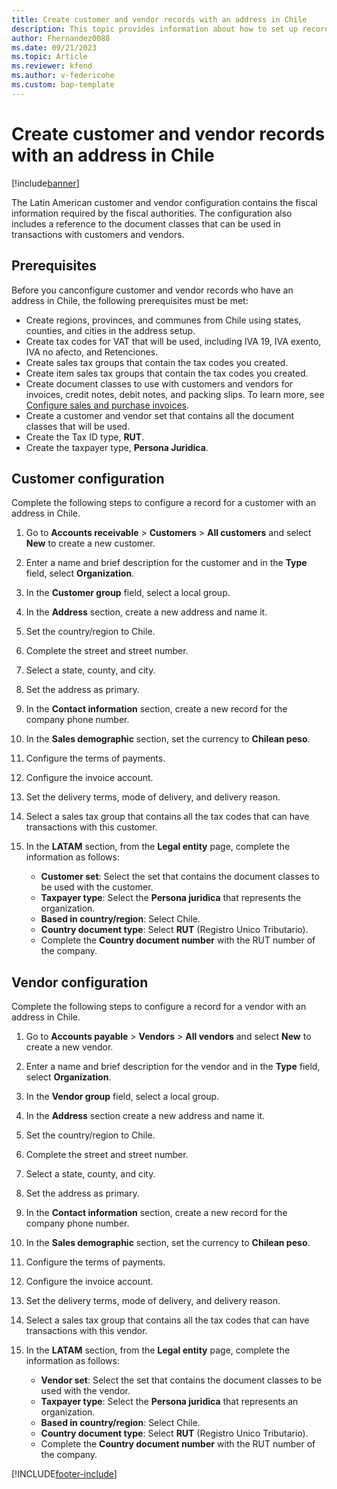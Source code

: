 ```yaml
---
title: Create customer and vendor records with an address in Chile
description: This topic provides information about how to set up records for customers and vendors located in Chile. 
author: Fhernandez0088
ms.date: 09/21/2023
ms.topic: Article
ms.reviewer: kfend
ms.author: v-federicohe
ms.custom: bap-template
---
```


# Create customer and vendor records with an address in Chile

[!include[banner](../../includes/banner.md)]

The Latin American customer and vendor configuration contains the fiscal information required by the fiscal authorities. The configuration also includes a reference to the document classes that can be used in transactions with customers and vendors.

## Prerequisites
Before you canconfigure customer and vendor records who have an address in Chile, the following prerequisites must be met:

- Create regions, provinces, and communes from Chile using states, counties, and cities in the address setup.
- Create tax codes for VAT that will be used, including IVA 19, IVA exento, IVA no afecto, and Retenciones.
- Create sales tax groups that contain the tax codes you created.
- Create item sales tax groups that contain the tax codes you created.
- Create document classes to use with customers and vendors for invoices, credit notes, debit notes, and packing slips. To learn more, see [Configure sales and purchase invoices](ltm-chile-configure-sales-purchase-invoices.md).
- Create a customer and vendor set that contains all the document classes that will be used.
- Create the Tax ID type, **RUT**.
- Create the taxpayer type, **Persona Juridica**.

## Customer configuration

Complete the following steps to configure a record for a customer with an address in Chile. 

1. Go to **Accounts receivable** > **Customers** > **All customers** and select **New** to create a new customer.
2. Enter a name and brief description for the customer and in the **Type** field, select **Organization**.
3. In the **Customer group** field, select a local group.
4. In the **Address** section, create a new address and name it.
5. Set the country/region to Chile.
6. Complete the street and street number.
7. Select a state, county, and city. 
8. Set the address as primary.
9. In the **Contact information** section, create a new record for the company phone number. 
10. In the **Sales demographic** section, set the currency to **Chilean peso**.
11. Configure the terms of payments.
12. Configure the invoice account.
13. Set the delivery terms, mode of delivery, and delivery reason.
14. Select a sales tax group that contains all the tax codes that can have transactions with this customer.
15. In the **LATAM** section, from the **Legal entity** page, complete the information as follows:

    - **Customer set**: Select the set that contains the document classes to be used with the customer.
    - **Taxpayer type**: Select the **Persona juridica** that represents the organization.
    - **Based in country/region**: Select Chile.
    - **Country document type**: Select **RUT** (Registro Unico Tributario).
    - Complete the **Country document number** with the RUT number of the company.

## Vendor configuration

Complete the following steps to configure a record for a vendor with an address in Chile. 

1. Go to **Accounts payable** > **Vendors** > **All vendors** and select **New** to create a new vendor.
2. Enter a name and brief description for the vendor and in the **Type** field, select **Organization**.
3. In the **Vendor group** field, select a local group.
4. In the **Address** section create a new address and name it.
5. Set the country/region to Chile.
6. Complete the street and street number.
7. Select a state, county, and city. 
8. Set the address as primary.
9. In the **Contact information** section, create a new record for the company phone number. 
10. In the **Sales demographic** section, set the currency to **Chilean peso**.
11. Configure the terms of payments.
12. Configure the invoice account.
13. Set the delivery terms, mode of delivery, and delivery reason.
14. Select a sales tax group that contains all the tax codes that can have transactions with this vendor.
15. In the **LATAM** section, from the **Legal entity** page, complete the information as follows:

    - **Vendor set**: Select the set that contains the document classes to be used with the vendor.
    - **Taxpayer type**: Select the **Persona juridica** that represents an organization.
    - **Based in country/region**: Select Chile.
    - **Country document type**: Select **RUT** (Registro Unico Tributario).
    - Complete the **Country document number** with the RUT number of the company.







[!INCLUDE[footer-include](../../../includes/footer-banner.md)]
